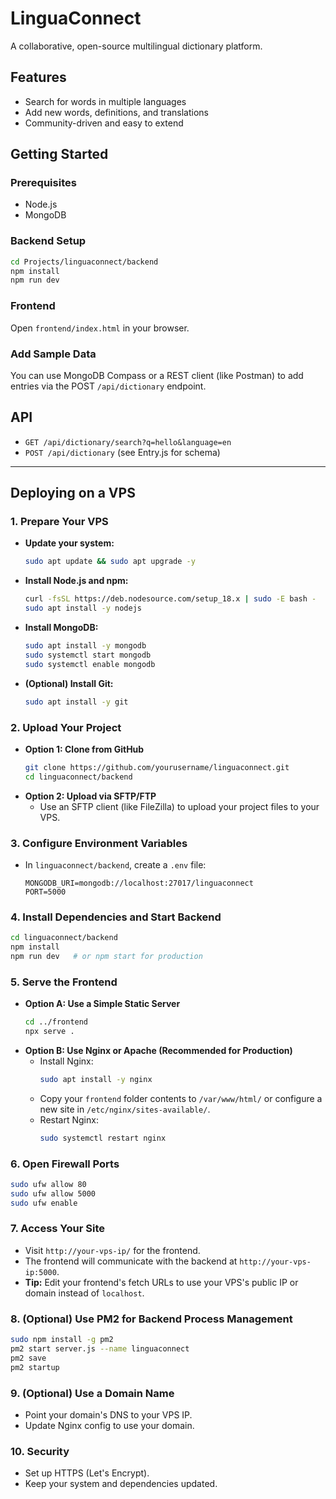# LinguaConnect

A collaborative, open-source multilingual dictionary platform.

## Features

- Search for words in multiple languages
- Add new words, definitions, and translations
- Community-driven and easy to extend

## Getting Started

### Prerequisites
- Node.js
- MongoDB

### Backend Setup
```bash
cd Projects/linguaconnect/backend
npm install
npm run dev
```

### Frontend
Open `frontend/index.html` in your browser.

### Add Sample Data
You can use MongoDB Compass or a REST client (like Postman) to add entries via the POST `/api/dictionary` endpoint.

## API
- `GET /api/dictionary/search?q=hello&language=en`
- `POST /api/dictionary` (see Entry.js for schema)

---

## Deploying on a VPS

### 1. Prepare Your VPS
- **Update your system:**
  ```bash
  sudo apt update && sudo apt upgrade -y
  ```
- **Install Node.js and npm:**
  ```bash
  curl -fsSL https://deb.nodesource.com/setup_18.x | sudo -E bash -
  sudo apt install -y nodejs
  ```
- **Install MongoDB:**
  ```bash
  sudo apt install -y mongodb
  sudo systemctl start mongodb
  sudo systemctl enable mongodb
  ```
- **(Optional) Install Git:**
  ```bash
  sudo apt install -y git
  ```

### 2. Upload Your Project
- **Option 1: Clone from GitHub**
  ```bash
  git clone https://github.com/yourusername/linguaconnect.git
  cd linguaconnect/backend
  ```
- **Option 2: Upload via SFTP/FTP**
  - Use an SFTP client (like FileZilla) to upload your project files to your VPS.

### 3. Configure Environment Variables
- In `linguaconnect/backend`, create a `.env` file:
  ```
  MONGODB_URI=mongodb://localhost:27017/linguaconnect
  PORT=5000
  ```

### 4. Install Dependencies and Start Backend
```bash
cd linguaconnect/backend
npm install
npm run dev   # or npm start for production
```

### 5. Serve the Frontend
- **Option A: Use a Simple Static Server**
  ```bash
  cd ../frontend
  npx serve .
  ```
- **Option B: Use Nginx or Apache (Recommended for Production)**
  - Install Nginx:
    ```bash
    sudo apt install -y nginx
    ```
  - Copy your `frontend` folder contents to `/var/www/html/` or configure a new site in `/etc/nginx/sites-available/`.
  - Restart Nginx:
    ```bash
    sudo systemctl restart nginx
    ```

### 6. Open Firewall Ports
```bash
sudo ufw allow 80
sudo ufw allow 5000
sudo ufw enable
```

### 7. Access Your Site
- Visit `http://your-vps-ip/` for the frontend.
- The frontend will communicate with the backend at `http://your-vps-ip:5000`.
- **Tip:** Edit your frontend's fetch URLs to use your VPS's public IP or domain instead of `localhost`.

### 8. (Optional) Use PM2 for Backend Process Management
```bash
sudo npm install -g pm2
pm2 start server.js --name linguaconnect
pm2 save
pm2 startup
```

### 9. (Optional) Use a Domain Name
- Point your domain's DNS to your VPS IP.
- Update Nginx config to use your domain.

### 10. Security
- Set up HTTPS (Let's Encrypt).
- Keep your system and dependencies updated. 